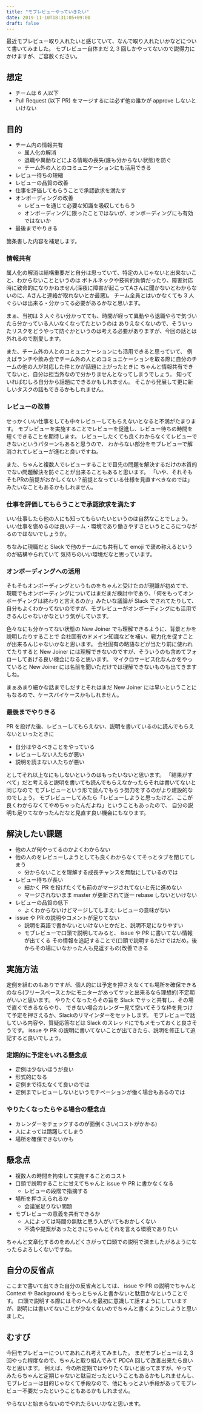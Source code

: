 ```yaml
---
title: "モブレビューやっていきたい"
date: 2019-11-10T18:31:05+09:00
draft: false
---
```


最近モブレビュー取り入れたいと感じていて、なんで取り入れたいかなどについて書いてみました。
モブレビュー自体まだ 2, 3 回しかやってないので説得力にかけますが、ご容赦ください。

## 想定

* チームは 6 人以下
* Pull Request (以下 PR) をマージするには必ず他の誰かが approve しないといけない

## 目的

* チーム内の情報共有
  * 属人化の解消
  * 退職や異動などによる情報の喪失(誰も分からない状態)を防ぐ
  * チーム外の人とのコミュニケーションにも活用できる
* レビュー待ちの短縮
* レビューの品質の改善
* 仕事を評価してもらうことで承認欲求を満たす
* オンボーディングの改善
  * レビューを通じて必要な知識を吸収してもらう
  * オンボーディングに限ったことではないが、オンボーディングにも有効ではないか
* 最後までやりきる

箇条書した内容を補足します。

### 情報共有

属人化の解消は結構重要だと自分は思っていて、特定の人じゃないと出来ないこと、わからないことというのは
ボトルネックや技術的負債だったり、障害対応時に致命的になりかねません(深夜に障害が起こってAさんに聞かないとわからないのに、Aさんと連絡が取れないとか最悪)。
チーム全員とはいかなくても 3 人ぐらいは出来る・分かってる必要があるかなと思います。

まぁ、当初は 3 人ぐらい分かってても、時間が経って異動やら退職やらで気づいたら分かっている人いなくなってたというのは
ありえなくないので、そういったリスクをどうやって防ぐかというのは考える必要がありますが、今回の話とは外れるので割愛します。

また、チーム外の人とのコミュニケーションにも活用できると思っていて、
例えばランチや飲み会でチーム外の人とのコミュニケーションを取る際に自分のチームの他の人が対応した件とかが話題に上がったときに
ちゃんと情報共有できてないと、自分は担当外なので分かりませんとなってしまうでしょう。
知っていればむしろ自分から話題にできるかもしれません。
そこから発展して更に新しいタスクの話もできるかもしれません。

### レビューの改善

せっかくいい仕事をしても中々レビューしてもらえないとなると不満がたまります。
モブレビューを実施することでレビューを促進し、レビュー待ちの時間を短くできることを期待します。
レビューしたくても良くわからなくてレビューできないというパターンもあると思うので、
わからない部分をモブレビューで解消されてレビューが進むと良いですね。

また、ちゃんと複数人でレビューすることで目先の問題を解決するだけの本質的でない問題解決を防ぐことが出来ることもあると思います。
「いや、それそもそもPRの前提がおかしくない？前提となっている仕様を見直すべきなのでは」
みたいなこともあるかもしれません。

### 仕事を評価してもらうことで承認欲求を満たす

いい仕事したら他の人にも知ってもらいたいというのは自然なことでしょう。
いい仕事を褒めるのは良いチーム・環境であり働きやすさというところにつながるのではないでしょうか。

ちなみに現職だと Slack で他のチームにも共有して emoji で褒め称えるというのが結構やられていて
気持ちのいい環境だなと思っています。

### オンボーディングへの活用

そもそもオンボーディングというものをちゃんと受けたのが現職が初めてで、
現職でもオンボーディングについてはまだまだ検討中であり、「何をもってオンボーディングは終わりと言えるのか」みたいな議論が Slack でされてたりして、
自分もよくわかってないのですが、モブレビューがオンボーディングにも活用できるんじゃないかなという気がしています。

色々なにも分かってない状態の New Joiner でも理解できるように、背景とかを説明したりすることで
会社固有のドメイン知識などを補い、戦力化を促すことが出来るんじゃないかなと思います。
会社固有の略語などが当たり前に使われてたりすると New Joiner には理解できないのですが、そういうのも含めてフォローしてあげる良い機会になると思います。
マイクロサービス化なんかをやっていると New Joiner には名前を聞いただけでは理解できないものも出てきますしね。

まぁあまり細かな話までしだすとそれはまだ New Joiner には早いということにもなるので、ケースバイケースかもしれません。

### 最後までやりきる

PR を投げた後、レビューしてもらえない、説明を書いているのに読んでもらえないといったときに

* 自分はやるべきことをやっている
* レビューしない人たちが悪い
* 説明を読まない人たちが悪い

としてそれ以上なにもしないというのはもったいないと思います。
「結果がすべて」だと考えると説明を書いても読んでもらえなかったらそれは書いてないと同じなので
モブレビューという形で読んでもらう努力をするのがより建設的なのでしょう。
モブレビューしてみたら「レビューしようと思ったけど、ここが良くわからなくてやめちゃったんだよね」ということもあったので、
自分の説明も足りてなかったんだなと見直す良い機会にもなります。

## 解決したい課題

* 他の人が何やってるのかよくわからない
* 他の人のをレビューしようとしても良くわからなくてそっとタブを閉じてしまう
  * 分からないことを理解する成長チャンスを無駄にしているのでは
* レビュー待ちが長い
  * 細かく PR を投げたくても前のがマージされてないと先に進めない
  * マージされないまま master が更新されて逐一 rebase しないといけない
* レビューの品質の低下
  * よくわからないけどマージしてしまえ: レビューの意味がない
* issue や PR の説明やコメントが足りてない
  * 説明を英語で書かないといけないとかだと、説明不足になりやすい
  * モブレビューで口頭で説明してみると、 issue や PR に書いてない情報が出てくる
    その情報を追記することで(口頭で説明するだけではだめ。後からその場にいなかった人も見返すもの)改善できる

## 実施方法

定例を組むのもありですが、個人的には予定を押さえなくても場所を確保できるのなら(フリースペースとかにモニターがあってサッと出来るなら理想的)不定期がいいと思います。
やりたくなったらその旨を Slack でサッと共有し、その場で直ぐできるならやり、
できない場合カレンダー見て空いてそうな枠を見つけて予定を押さえるか、Slackのリマインダーをセットします。
モブレビューで話している内容や、質疑応答などは Slack のスレッドにでもメモっておくと良さそうです。
issue や PR の説明に書いてないことが出てきたら、説明を修正して追記すると良いでしょう。

### 定期的に予定をいれる懸念点

* 定例は少ないほうが良い
* 形式的になる
* 定例まで待たなくて良いのでは
* 定例までレビューしないというモチベーションが働く場合もあるのでは

### やりたくなったらやる場合の懸念点

* カレンダーをチェックするのが面倒くさい(コストがかかる)
* 人によっては躊躇してしまう
* 場所を確保できないかも

## 懸念点

* 複数人の時間を拘束して実施することのコスト
* 口頭で説明することに甘えてちゃんと issue や PR に書かなくなる
  * レビューの段階で指摘する
* 場所を押さえられるか
  * 会議室足りない問題
* モブレビューの意義を共有できるか
  * 人によっては時間の無駄と思う人がいてもおかしくない
  * 不満や提案があったときにちゃんとそれを言える環境でありたい

ちゃんと文章化するのをめんどくさがって口頭での説明で済ましたがるようになったらよろしくないですね。

## 自分の反省点

ここまで書いて出てきた自分の反省点としては、 issue や PR の説明でちゃんと Context や Background をもっとちゃんと書かないと駄目かなということです。
口頭で説明する際にはそのへんを最初に意識して話すようにしていますが、説明には書いてないことが少なくないのでちゃんと書くようにしようと思いました。

## むすび

今回モブレビューについてあれこれ考えてみました。
まだモブレビューは 2, 3 回やった程度なので、ちゃんと取り組んでみて PDCA 回して改善出来たら良いなと思います。
例えば、今の所定期ではやりたくないと思ってますが、やってみたらちゃんと定期じゃないと駄目だったということもあるかもしれませんし、
モブレビューは目的じゃなくて手段なので、他にもっとよい手段があってモブレビュー不要だったということもあるかもしれません。

やらないと始まらないのでやれたらいいかなと思います。
